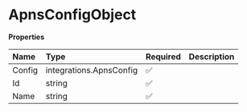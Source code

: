# ApnsConfigObject

**Properties**

| Name   | Type                    | Required | Description |
| :----- | :---------------------- | :------- | :---------- |
| Config | integrations.ApnsConfig | ✅       |             |
| Id     | string                  | ✅       |             |
| Name   | string                  | ✅       |             |
